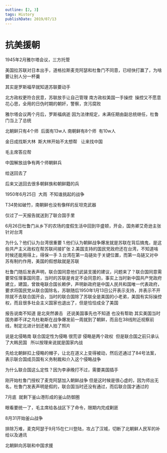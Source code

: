 ```yaml
---
outline: [2, 3]
tags: History
publishDate: 2019/07/13
---
```


# 抗美援朝
1945年2月雅尔塔会议，三方托管

美国拉苏联对日本出手，道格拉斯麦克阿瑟和杜鲁门不同意，已经快打赢了，为啥要让别人分一杯羹

其实是罗斯福早就知道苏联要动手

北方政权更符合民意，苏联放手让自己管理
南方政权美国一手操控  操控又不愿意花心思，全用的日伪时期的朝奸，警察，贪污腐败

雅尔塔会议两个月后，罗斯福病逝
因为法律规定，未满任期由副总统继任，杜鲁门当上了总统

北朝鲜只有4个师  后面有13w人
南朝鲜有8个师  有10w人

金日成找斯大林  斯大林开始不太想帮   让来找中国

毛主席答应帮

中国解放战争有两个师朝鲜兵

给送回去了

后来又送回去很多朝鲜族和朝鲜籍的兵

1950年6月25日  大雨  不知谁挑起的战争

T34势如破竹，南朝鲜也没有像样的反坦克武器

仅过了一天报告就送到了联合国手里

6月26日杜鲁门从乡下的农场的度假生活中回到华盛顿，开会，国务卿艾奇逊主张针对台湾

为什么？他们认为台湾很重要
1.他们认为朝鲜战争爆发就是苏联在背后搞鬼，是这些共产主义政权在帮苏联间接扩张
2.美国支持的国民党政府还在台湾，不知道啥时候还能用得上，得保一手
3.台湾在第一岛链处于关键位置，而第一岛链又对中苏有制约作用，美国的假想敌就是苏联

杜鲁门随后发表声明，联合国同意他们武装支援的建议，问题来了？联合国同意需要常任理事国同意，当时的苏联是肯定不会同意的，事实上当时新中国共产党政府建立，建国，曾致电联合国长赖伊，声明新政府是中国人民共和国唯一代表政府，要求将国民党从联合国除名，苏联随后1950年1月13日公开表示支持，并表示不开除就不去联合国开会，当时的联合国除了苏联全是美国的小老弟，美国有实际操控权，而且很多社会主义国家也退出了，但是恰恰成全了美国

报告说南不知道 是北突然袭击   还说美国事先也不知道 也没有帮助
其实美国当时国务卿不详之鸟杜勒斯在战争爆发前一周就到了朝鲜，而且在38线附近视察前线，制定北进计划还被人拍了照片

说是北侵略南
联合国定性为侵略 很荒谬
侵略是两个政权  但是联合国之前只承认了大韩民国   所以按理来说就是国家内战

先给北朝鲜扣上侵略的帽子，让北在道义上变得被动，然后还通过了84号法案，表示联合国成员国有义务制裁和介入这个侵略战争

为什么联合国这么定性？因为李承晚打不过，需要美国插手

刚开始杜鲁门授权了麦克阿瑟加入朝鲜战争
但是这时候是很心虚的，因为师出无名，杜鲁门发表声明是假的，联合国当时还没有通过，而后联合国才通过的

7月底  就剩下釜山港形成的釜山防御圈

眼看要统一了，毛主席给各战区下了命令，限期内完成剿匪

8月31开始釜山战争

排除万难，麦克阿瑟于9月15在仁川登陆，攻占了汉城，切断了北朝鲜人民军的补给以及通讯

北朝鲜向苏联和中国求援



